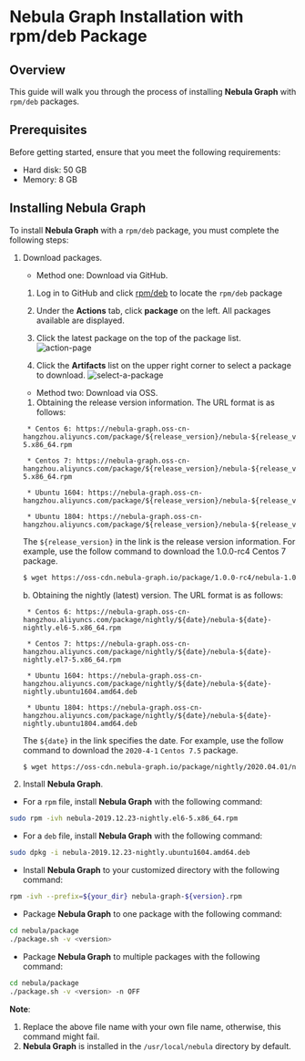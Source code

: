 # Nebula Graph Installation with rpm/deb Package

## Overview

This guide will walk you through the process of installing **Nebula Graph** with `rpm/deb` packages.

## Prerequisites

Before getting started, ensure that you meet the following requirements:

* Hard disk: 50 GB
* Memory: 8 GB

## Installing Nebula Graph

To install **Nebula Graph** with a `rpm/deb` package, you must complete the following steps:

1. Download packages.

   * Method one: Download via GitHub.

    1. Log in to GitHub and click [rpm/deb](https://github.com/vesoft-inc/nebula/actions) to locate the `rpm/deb` package

    2. Under the **Actions** tab, click **package** on the left. All packages available are displayed.

    3. Click the latest package on the top of the package list.
    ![action-page](https://user-images.githubusercontent.com/40747875/71390992-59d1be80-263d-11ea-9d61-1d7fbeb1d8c5.png)

    4. Click the **Artifacts** list on the upper right corner to select a package to download.
    ![select-a-package](https://user-images.githubusercontent.com/40747875/71389414-415ea580-2637-11ea-8930-eaef1e8a5d17.png)

   * Method two: Download via OSS.

    1. Obtaining the release version information. The URL format is as follows:

    ```text
     * Centos 6: https://nebula-graph.oss-cn-hangzhou.aliyuncs.com/package/${release_version}/nebula-${release_version}.el6-5.x86_64.rpm

     * Centos 7: https://nebula-graph.oss-cn-hangzhou.aliyuncs.com/package/${release_version}/nebula-${release_version}.el7-5.x86_64.rpm

     * Ubuntu 1604: https://nebula-graph.oss-cn-hangzhou.aliyuncs.com/package/${release_version}/nebula-${release_version}.ubuntu1604.amd64.deb

     * Ubuntu 1804: https://nebula-graph.oss-cn-hangzhou.aliyuncs.com/package/${release_version}/nebula-${release_version}.ubuntu1804.amd64.deb
    ```

    The `${release_version}` in the link is the release version information. For example, use the follow command to download the 1.0.0-rc4 Centos 7 package.

    ```bash
    $ wget https://oss-cdn.nebula-graph.io/package/1.0.0-rc4/nebula-1.0.0-rc2.el7-5.x86_64.rpm
    ```

     b. Obtaining the nightly (latest) version. The URL format is as follows:

    ```text
     * Centos 6: https://nebula-graph.oss-cn-hangzhou.aliyuncs.com/package/nightly/${date}/nebula-${date}-nightly.el6-5.x86_64.rpm

     * Centos 7: https://nebula-graph.oss-cn-hangzhou.aliyuncs.com/package/nightly/${date}/nebula-${date}-nightly.el7-5.x86_64.rpm

     * Ubuntu 1604: https://nebula-graph.oss-cn-hangzhou.aliyuncs.com/package/nightly/${date}/nebula-${date}-nightly.ubuntu1604.amd64.deb

     * Ubuntu 1804: https://nebula-graph.oss-cn-hangzhou.aliyuncs.com/package/nightly/${date}/nebula-${date}-nightly.ubuntu1804.amd64.deb
    ```

    The `${date}` in the link specifies the date.  For example, use the follow command to download the `2020-4-1` `Centos 7.5` package.

    ```bash
    $ wget https://oss-cdn.nebula-graph.io/package/nightly/2020.04.01/nebula-2020.04.01-nightly.el7-5.x86_64.rpm
    ```

2. Install **Nebula Graph**.

* For a `rpm` file, install **Nebula Graph** with the following command:

```bash
sudo rpm -ivh nebula-2019.12.23-nightly.el6-5.x86_64.rpm
```

* For a `deb` file, install **Nebula Graph** with the following command:

```bash
sudo dpkg -i nebula-2019.12.23-nightly.ubuntu1604.amd64.deb
```

* Install **Nebula Graph** to your customized directory with the following command:

```bash
rpm -ivh --prefix=${your_dir} nebula-graph-${version}.rpm
```

* Package **Nebula Graph** to one package with the following command:

```bash
cd nebula/package
./package.sh -v <version>
```

* Package **Nebula Graph** to multiple packages with the following command:

```bash
cd nebula/package
./package.sh -v <version> -n OFF
```

**Note**:

1. Replace the above file name with your own file name, otherwise, this command might fail.
2. **Nebula Graph** is installed in the `/usr/local/nebula` directory by default.
